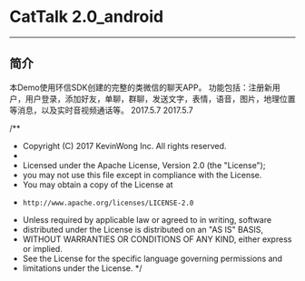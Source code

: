 # CatTalk 2.0_android
--------
## 简介
本Demo使用环信SDK创建的完整的类微信的聊天APP。
功能包括：注册新用户，用户登录，添加好友，单聊，群聊，发送文字，表情，语音，图片，地理位置等消息，以及实时音视频通话等。
2017.5.7
2017.5.7

/**
 * Copyright (C) 2017 KevinWong Inc. All rights reserved.
 *
 * Licensed under the Apache License, Version 2.0 (the "License");
 * you may not use this file except in compliance with the License.
 * You may obtain a copy of the License at
 *     http://www.apache.org/licenses/LICENSE-2.0
 * Unless required by applicable law or agreed to in writing, software
 * distributed under the License is distributed on an "AS IS" BASIS,
 * WITHOUT WARRANTIES OR CONDITIONS OF ANY KIND, either express or implied.
 * See the License for the specific language governing permissions and
 * limitations under the License.
 */

